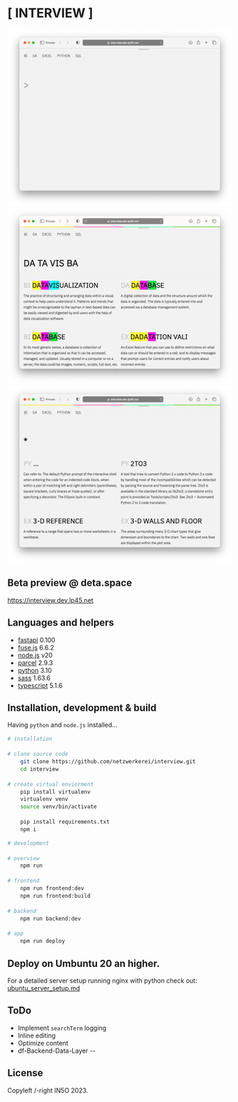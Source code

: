 # [ INTERVIEW ]

![screenshot](screenshot.png)
![screenshot2](screenshot2.png)
![screenshot3](screenshot3.png)

## Beta preview @ deta.space

<https://interview.dev.lp45.net>

## Languages and helpers

- [fastapi](https://fastapi.tiangolo.com) 0.100
- [fuse.js](https://www.fusejs.io) 6.6.2
- [node.js](https://nodejs.org/en) v20
- [parcel](https://en.parceljs.org/getting_started.html) 2.9.3
- [python](https://www.python.org) 3.10
- [sass](https://sass-lang.com) 1.63.6
- [typescript](https://www.typescriptlang.org)  5.1.6


## Installation, development & build

Having `python` and `node.js` installed...

```bash
# installation

# clone source code
    git clone https://github.com/netzwerkerei/interview.git
    cd interview

# create virtual enviorment
    pip install virtualenv
    virtualenv venv
    source venv/bin/activate

    pip install requirements.txt
    npm i
```

```bash
# development

# overview
    npm run

# frontend
    npm run frontend:dev
    npm run frontend:build    

# backend
    npm run backend:dev

# app
    npm run deploy
```

## Deploy on Umbuntu 20 an higher.

For a detailed server setup running nginx with python check out: [ubuntu_server_setup.md](ubuntu_server_setup.md)

## ToDo

- Implement `searchTerm` logging
- Inline editing
- Optimize content
- df-Backend-Data-Layer
--

## License

Copyleft /-right IN5O 2023.
